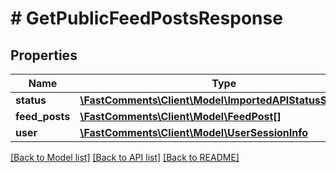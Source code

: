 # # GetPublicFeedPostsResponse

## Properties

Name | Type | Description | Notes
------------ | ------------- | ------------- | -------------
**status** | [**\FastComments\Client\Model\ImportedAPIStatusSUCCESS**](ImportedAPIStatusSUCCESS.md) |  |
**feed_posts** | [**\FastComments\Client\Model\FeedPost[]**](FeedPost.md) |  |
**user** | [**\FastComments\Client\Model\UserSessionInfo**](UserSessionInfo.md) |  | [optional]

[[Back to Model list]](../../README.md#models) [[Back to API list]](../../README.md#endpoints) [[Back to README]](../../README.md)
